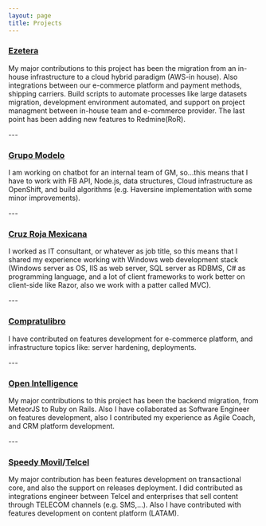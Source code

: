 ```yaml
---
layout: page
title: Projects
---
```


### [Ezetera](https://ezetera.com)
<p class="description">My major contributions to this project has been the migration from an in-house infrastructure to a cloud hybrid paradigm (AWS-in house). Also integrations between our e-commerce platform and payment methods, shipping carriers. Build scripts to automate processes like large datasets migration, development environment automated, and support on project managment between in-house team and e-commerce provider. The last point has been adding new features to Redmine(RoR).</p>
---

### [Grupo Modelo](https://www.gmodelo.mx)
<p class="description">I am working on chatbot for an internal team of GM, so...this means that I have to work with FB API, Node.js, data structures, Cloud infrastructure as OpenShift, and build algorithms (e.g. Haversine implementation with some minor improvements).</p>
---

### [Cruz Roja Mexicana](http://cruzrojamexicana.org.mx/)
<p class="description">I worked as IT consultant, or whatever as job title, so this means that I shared my experience working with Windows web development stack (Windows server as OS, IIS as web server, SQL server as RDBMS, C# as programming language, and a lot of client frameworks to work better on client-side like Razor, also we work with a patter called MVC).</p>
---

### [Compratulibro](https://compratulibro.com)
<p class="description">I have contributed on features development for e-commerce platform, and infrastructure topics like: server hardening, deployments.</p>
---

### [Open Intelligence](https://opi.la)
<p class="description">My major contributions to this project has been the backend migration, from MeteorJS to Ruby on Rails. Also I have collaborated as Software Engineer on features development, also I contributed my experience as Agile Coach, and CRM platform development.</p>
---

### [Speedy Movil](http://www.speedymovil.com)/[Telcel](http://www.telcel.com)
<p class="description">My major contribution has been features development on transactional core, and also the support on releases deployment. I did contributed as integrations engineer between Telcel and enterprises that sell content through TELECOM channels (e.g. SMS,...). Also I have contributed with features development on content platform (LATAM).</p>
